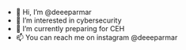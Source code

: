 - 👋 Hi, I’m @deeeparmar
- 👀 I’m interested in cybersecurity
- 🌱 I’m currently preparing for CEH
- 📫 You can reach me on instagram @deeeparmar

<!---
deeeparmar/deeeparmar is a ✨ special ✨ repository because its `README.md` (this file) appears on your GitHub profile.
You can click the Preview link to take a look at your changes.
--->
